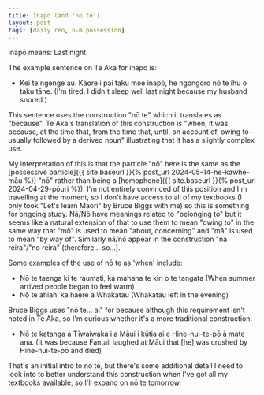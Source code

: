 ```yaml
---
title: Inapō (and 'nō te')
layout: post
tags: [daily reo, n-m possession]
---
```

Inapō means: Last night.

The example sentence on Te Aka for inapō is:
- Kei te ngenge au. Kāore i pai taku moe inapō, he ngongoro nō te ihu o taku tāne. (I'm tired. I didn't sleep well last night because my husband snored.)

This sentence uses the construction "nō te" which it translates as "because". Te Aka's translation of this construction is "when, it was because, at the time that, from the time that, until, on account of, owing to - usually followed by a derived noun" illustrating that it has a slightly complex use.

My interpretation of this is that the particle "nō" here is the same as the [possessive particle]({{ site.baseurl }}{% post_url 2024-05-14-he-kawhe-māu %}) "nō"  rather than being a [homophone]({{ site.baseurl }}{% post_url 2024-04-29-pōuri %}). I'm not entirely convinced of this position and I'm travelling at the moment, so I don't have access to all of my textbooks (I only took "Let's learn Maori" by Bruce Biggs with me) so this is something for ongoing study. Nā/Nō have meanings related to "belonging to" but it seems like a natural extension of that to use them to mean "owing to" in the same way that "mō" is used to mean "about, concerning" and "mā" is used to mean "by way of". Similarly nā/nō appear in the construction "na reira"/"no reira" (therefore... so...).

Some examples of the use of nō te as 'when' include:
- Nō te taenga ki te raumati, ka mahana te kiri o te tangata (When summer arrived people began to feel warm)
- Nō te ahiahi ka haere a Whakatau (Whakatau left in the evening)

Bruce Biggs uses "nō te... ai" for because although this requirement isn't noted in Te Aka, so I'm curious whether it's a more traditional construction:
- Nō te katanga a Tīwaiwaka i a Māui i kūtia ai e Hine-nui-te-pō ā mate ana. (It was because Fantail laughed at Māui that [he] was crushed by Hine-nui-te-pō and died)

That's an initial intro to nō te, but there's some additional detail I need to look into to better understand this construction when I've got all my textbooks available, so I'll expand on nō te tomorrow.
